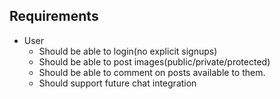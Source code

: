 ## Requirements

- User
  - Should be able to login(no explicit signups)
  - Should be able to post images(public/private/protected)
  - Should be able to comment on posts available to them.
  - Should support future chat integration
